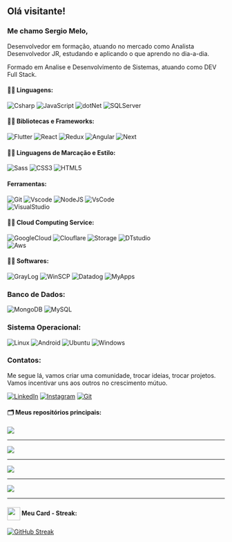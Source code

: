 
## Olá visitante! 

### Me chamo  Sergio Melo, 

Desenvolvedor em formação, atuando no mercado como Analista Desenvolvedor JR, estudando e aplicando o que aprendo no dia-a-dia.

Formado em Analise e Desenvolvimento de Sistemas, atuando como DEV Full Stack.

#### 👨‍💻 Linguagens:

![Csharp](https://img.shields.io/badge/CSharp-%23934B8E?style=for-the-badge&labelColor=white&logo=csharp&logoColor=blue&color=white) 
![JavaScript](https://img.shields.io/badge/JavaScript-%23EFD81D?style=for-the-badge&labelColor=%23414141&logo=javascript&logoColor=yellow&color=white) 
![dotNet](https://img.shields.io/badge/.NET-%23631F74?style=for-the-badge&labelColor=white&logo=dotnet&logoColor=purple)
![SQLServer](https://img.shields.io/badge/SQLServer-%23DB2A20?style=for-the-badge&labelColor=white&logo=microsoftsqlserver&logoColor=green&color=white)



#### 👨‍💻 Bibliotecas e Frameworks:
![Flutter](https://img.shields.io/badge/Flutter-02569B?style=for-the-badge&logo=flutter&logoColor=white)
![React](https://img.shields.io/badge/React-20232A?style=for-the-badge&logo=react&logoColor=61DAFB)
![Redux](https://img.shields.io/badge/redux-%23593d88.svg?style=for-the-badge&logo=redux&logoColor=white)
![Angular](https://img.shields.io/badge/Angular-DD0031?style=for-the-badge&logo=angular&logoColor=red&color=white)
![Next](https://img.shields.io/badge/Next-black?style=for-the-badge&logo=next.js&logoColor=white)

#### 👨‍💻 Linguagens de Marcação e Estilo:
![Sass](https://img.shields.io/badge/Sass-000?style=for-the-badge&logo=sass)
![CSS3](https://img.shields.io/badge/CSS3-1572B6?style=for-the-badge&logo=css3&logoColor=white)
![HTML5](https://img.shields.io/badge/HTML5-E34F26?style=for-the-badge&logo=html5&logoColor=white)



#### Ferramentas:
![Git](https://img.shields.io/badge/GIT-E44C30?style=for-the-badge&logo=git&logoColor=white)
![Vscode](https://img.shields.io/badge/Vscode-007ACC?style=for-the-badge&logo=visual-studio-code&logoColor=white)
![NodeJS](https://img.shields.io/badge/node.js-6DA55F?style=for-the-badge&logo=node.js&logoColor=white)
![VsCode](https://img.shields.io/badge/VsCode-%23DB2A20?style=for-the-badge&labelColor=white&logo=visualStudio&logoColor=blue&color=white)\
![VisualStudio](https://img.shields.io/badge/VisualStudioCode-%23DB2A20?style=for-the-badge&labelColor=white&logo=visualStudio&logoColor=purple&color=white)


#### 👨‍💻 Cloud Computing Service:

![GoogleCloud](https://img.shields.io/badge/GoogleCloud-%234285F4.svg?style=for-the-badge&logo=google-cloud&logoColor=white)
![Clouflare](https://img.shields.io/badge/Cloudflare-F38020?style=for-the-badge&logo=Cloudflare&logoColor=white)
![Storage](https://img.shields.io/badge/AzureStorage-%23DB2A20?style=for-the-badge&labelColor=white&logo=microsoftAzure&logoColor=blue&color=white)
![DTstudio](https://img.shields.io/badge/AzureDataStudio-%23DB2A20?style=for-the-badge&labelColor=white&logo=microsoftAzure&logoColor=blue&color=white)\
![Aws](https://img.shields.io/badge/AmazonAws-%23DB2A20?style=for-the-badge&labelColor=white&logo=amazonAws&logoColor=orange&color=white)



#### 👨‍💻 Softwares:
![GrayLog](https://img.shields.io/badge/GrayLog-%23DB2A20?style=for-the-badge&labelColor=black&logo=graylog&logoColor=red&color=black)
![WinSCP](https://img.shields.io/badge/WinSCP-%23DB2A20?style=for-the-badge&labelColor=white&logo=winscp&logoColor=green&color=white)
![Datadog](https://img.shields.io/badge/DataDog-%23DB2A20?style=for-the-badge&labelColor=white&logo=datadog&logoColor=purple&color=white)
![MyApps](https://img.shields.io/badge/Cognito-%23DB2A20?style=for-the-badge&labelColor=white&logo=microsoft&logoColor=blue&color=white)



### Banco de Dados:
![MongoDB](https://img.shields.io/badge/MongoDB-%234ea94b.svg?style=for-the-badge&logo=mongodb&logoColor=white)
![MySQL](https://img.shields.io/badge/MySQL-00000F?style=for-the-badge&logo=mysql&logoColor=yellow)

### Sistema Operacional:
![Linux](https://img.shields.io/badge/Linux-000?style=for-the-badge&logo=linux&logoColor=FCC624)
![Android](https://img.shields.io/badge/Android-3DDC84?style=for-the-badge&logo=android&logoColor=white)
![Ubuntu](https://img.shields.io/badge/Ubuntu-35495E?style=for-the-badge&logo=ubuntu&logoColor=2CA5E0)
![Windows](https://img.shields.io/badge/Windows-000?style=for-the-badge&logo=windows&logoColor=2CA5E0)


### Contatos:

Me segue lá, vamos criar uma comunidade, trocar ideias, trocar projetos. Vamos incentivar uns aos outros no crescimento mútuo.

[![LinkedIn](https://img.shields.io/badge/-LinkedIn-%230A66C2?style=for-the-badge&labelColor=%230A66C2&logo=linkedin&logoColor=black&link=https://www.linkedin.com/in/sergio-melo-b64594203)](https://www.linkedin.com/in/sergio-melo-b64594203)
[![Instagram](https://img.shields.io/badge/-Instagram-%230A66C2?style=for-the-badge&labelColor=white&logo=instagram&logoColor=purple&color=white&link=https://www.instagram.com/sergio_melogtr)](https://www.instagram.com/sergio_melogtr)
[![Git](https://img.shields.io/badge/-GitHub-%230A66C2?style=for-the-badge&labelColor=black&logo=github&logoColor=white&color=black&link=https://github.com/sergio-melo)](https://www.github.com/sergio-melo)


#### 🗂️ Meus repositórios principais:
<a href="https://github.com/sergio-melo/WebApi">
  <img align="center" src="https://github-readme-stats.vercel.app/api/pin/?username=sergio-melo&repo=WebApi&&theme=dark" />
</a><hr>
<a href="https://github.com/sergio-melo/ModernLogin">
  <img align="center" src="https://github-readme-stats.vercel.app/api/pin/?username=sergio-melo&repo=ModernLogin&&theme=dark" />
</a><hr>
<a href="https://github.com/sergio-melo/carnacode-balta-2024-desafio-01">
  <img align="center" src="https://github-readme-stats.vercel.app/api/pin/?username=sergio-melo&repo=carnacode-balta-2024-desafio-01&&theme=dark" />
</a><hr>
<a href="https://github.com/sergio-melo/Responsive-Web">
  <img align="center" src="https://github-readme-stats.vercel.app/api/pin/?username=sergio-melo&repo=Responsive-Web&&theme=dark" />
</a><hr>

#### <img src="https://github.githubassets.com/images/modules/logos_page/GitHub-Mark.png" width="30" style="vertical-align: middle;"> Meu Card - Streak: 
[![GitHub Streak](https://streak-stats.demolab.com/?user=sergio-melo&theme=bear&background=000&border=30A3DC&dates=FFF)](https://git.io/streak-stats)


#
